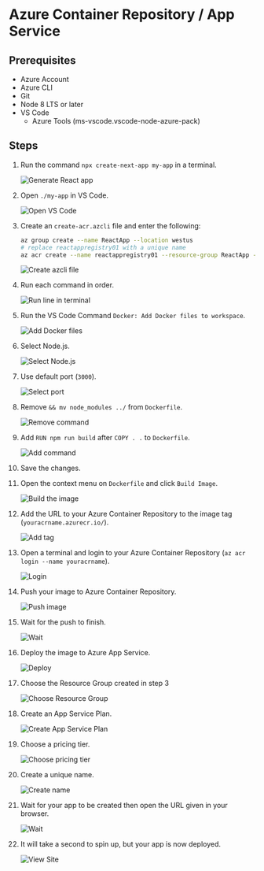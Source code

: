 # Azure Container Repository / App Service

## Prerequisites
- Azure Account
- Azure CLI
- Git
- Node 8 LTS or later
- VS Code
    - Azure Tools (ms-vscode.vscode-node-azure-pack)

## Steps
1. Run the command `npx create-next-app my-app` in a terminal.

    ![Generate React app](images/create-next-app.png)

1. Open `./my-app` in VS Code.

    ![Open VS Code](images/open-code.png)

1. Create an `create-acr.azcli` file and enter the following:

    ```bash
    az group create --name ReactApp --location westus
    # replace reactappregistry01 with a unique name
    az acr create --name reactappregistry01 --resource-group ReactApp --admin-enabled true --sku Basic
    ```

    ![Create azcli file](images/create-azcli-file.png)

1. Run each command in order.

    ![Run line in terminal](images/run-line-in-terminal.png)

1. Run the VS Code Command `Docker: Add Docker files to workspace`.

    ![Add Docker files](images/add-docker-files-to-workspace.png)

1. Select Node.js.

    ![Select Node.js](images/add-docker-files-platform.png)

1. Use default port (`3000`).

    ![Select port](images/add-docker-files-port.png)

1. Remove `&& mv node_modules ../` from `Dockerfile`.

    ![Remove command](images/docker-delete-command.png)

1. Add `RUN npm run build` after `COPY . .` to `Dockerfile`.

    ![Add command](images/docker-add-build-command.png)

1. Save the changes.

1. Open the context menu on `Dockerfile` and click `Build Image`.

    ![Build the image](images/docker-build-image.png)

1. Add the URL to your Azure Container Repository to the image tag (`youracrname.azurecr.io/`).

    ![Add tag](images/docker-build-image-tag.png)

1. Open a terminal and login to your Azure Container Repository (`az acr login --name youracrname`).

    ![Login](images/az-acr-login.png)

1. Push your image to Azure Container Repository.

    ![Push image](images/docker-push.png)

1. Wait for the push to finish.

    ![Wait](images/docker-push-wait.png)

1. Deploy the image to Azure App Service.

    ![Deploy](images/deploy-image.png)

1. Choose the Resource Group created in step 3

    ![Choose Resource Group](images/deploy-resource-group.png)

1. Create an App Service Plan.

    ![Create App Service Plan](images/deploy-app-service-plan.png)

1. Choose a pricing tier.

    ![Choose pricing tier](images/deploy-choose-tier.png)

1. Create a unique name.

    ![Create name](images/deploy-name.png)

1. Wait for your app to be created then open the URL given in your browser.

    ![Wait](images/wait-for-app-ready.png)

1. It will take a second to spin up, but your app is now deployed.

    ![View Site](images/view-site.png)
